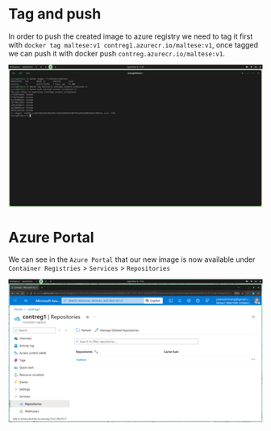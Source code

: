 # Tag and push
In order to push the created image to azure registry we need to tag it first with `docker tag maltese:v1 contreg1.azurecr.io/maltese:v1`, once tagged we can push it with docker push `contreg.azurecr.io/maltese:v1`.

![tag-and-push](../../images/3.push/tag-push.png)

# Azure Portal
We can see in the `Azure Portal` that our new image is now available under `Container Registries` > `Services` > `Repositories`

![respositories](../../images/3.push/repositories.png)